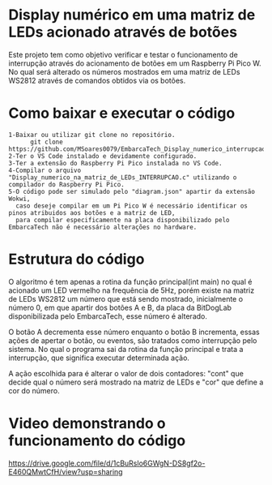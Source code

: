 # Display numérico em uma matriz de LEDs acionado através de botões
Este projeto tem como objetivo verificar e testar o funcionamento de interrupção através do acionamento de botões em um Raspberry Pi Pico W. 
No qual será alterado os números mostrados em uma matriz de LEDs WS2812 através de comandos obtidos via os botões.

# Como baixar e executar o código
    1-Baixar ou utilizar git clone no repositório.
          git clone https://github.com/MSoares0079/EmbarcaTech_Display_numerico_interrupcao.git
    2-Ter o VS Code instalado e devidamente configurado.
    3-Ter a extensão do Raspberry Pi Pico instalada no VS Code.
    4-Compilar o arquivo "Display_numerico_na_matriz_de_LEDs_INTERRUPCAO.c" utilizando o compilador do Raspberry Pi Pico.
    5-O código pode ser simulado pelo "diagram.json" apartir da extensão Wokwi,
      caso deseje compilar em um Pi Pico W é necessário identificar os pinos atribuidos aos botões e a matriz de LED,
      para compilar especificamente na placa disponibilizado pelo EmbarcaTech não é necessário alterações no hardware.

# Estrutura do código

O algoritmo é tem apenas a rotina da função principal(int main) no qual é acionado um LED vermelho na frequência de 5Hz, 
porém existe na matriz de LEDs WS2812 um número que está sendo mostrado, inicialmente o número 0, 
em que apartir dos botões A e B, da placa da BitDogLab disponibilizada pelo EmbarcaTech, esse número é alterado. 

O botão A decrementa esse número enquanto o botão B incrementa, essas ações de apertar o botão, ou eventos, são tratados como interrupção pelo sistema.
No qual o programa sai da rotina da função principal e trata a interrupção, que significa executar determinada ação.

A ação escolhida para é alterar o valor de dois contadores: 
"cont" que decide qual o número será mostrado na matriz de LEDs e "cor" que define a cor do número.

# Video demonstrando o funcionamento do código

https://drive.google.com/file/d/1cBuRslo6GWgN-DS8gf2o-E460QMwtCfH/view?usp=sharing

